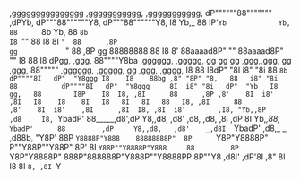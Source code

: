  ,ggggggggggggggg                     ,ggggggggggg,                                                                         ,ggggggggggg,
dP""""""88""""""" ,dPYb,             dP"""88""""""Y8,                                                                      dP"""88""""""Y8,                                                      I8
Yb,_    88        IP'`Yb             Yb,  88      `8b                                                                      Yb,  88      `8b                                                      I8
 `""    88        I8  8I              `"  88      ,8P                                                         gg            `"  88      ,8P                             gg                    88888888
        88        I8  8'                  88aaaad8P"                                                          ""                88aaaad8P"                              ""                       I8
        88        I8 dPgg,    ,ggg,       88""""Y8ba   ,gggggg,    ,ggggg,    gg    gg    gg    ,ggg,,ggg,    gg    ,ggg,       88"""""      ,gggggg,    ,ggggg,        gg   ,ggg,     ,gggg,    I8
        88        I8dP" "8I  i8" "8i      88      `8b  dP""""8I   dP"  "Y8ggg I8    I8    88bg ,8" "8P" "8,   88   i8" "8i      88           dP""""8I   dP"  "Y8ggg     8I  i8" "8i   dP"  "Yb   I8
  gg,   88        I8P    I8  I8, ,8I      88      ,8P ,8'    8I  i8'    ,8I   I8    I8    8I   I8   8I   8I   88   I8, ,8I      88          ,8'    8I  i8'    ,8I      ,8I  I8, ,8I  i8'        ,I8,
   "Yb,,8P       ,d8     I8, `YbadP'      88_____,d8',dP     Y8,,d8,   ,d8'  ,d8,  ,d8,  ,8I  ,dP   8I   Yb,_,88,_ `YbadP'      88         ,dP     Y8,,d8,   ,d8'    _,d8I  `YbadP' ,d8,_    _ ,d88b,
     "Y8P'       88P     `Y8888P"Y888    88888888P"  8P      `Y8P"Y8888P"    P""Y88P""Y88P"   8P'   8I   `Y88P""Y8888P"Y888     88         8P      `Y8P"Y8888P"    888P"888888P"Y888P""Y8888PP 8P""Y8
                                                                                                                                                                      ,d8I'
                                                                                                                                                                    ,dP'8I
                                                                                                                                                                   ,8"  8I
                                                                                                                                                                   I8   8I
                                                                                                                                                                   `8, ,8I
                                                                                                                                                                    `Y
